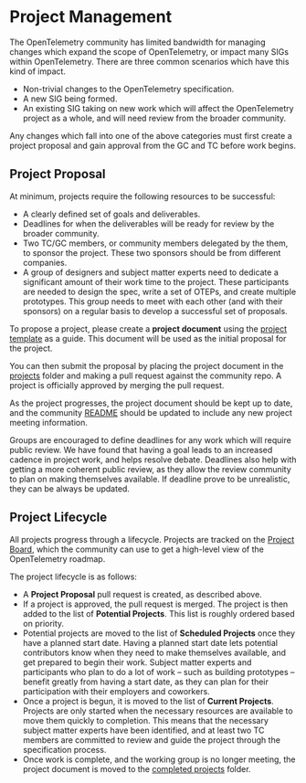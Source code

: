 # Project Management

The OpenTelemetry community has limited bandwidth for managing changes which expand the scope of OpenTelemetry, or impact many SIGs within OpenTelemetry. There are three common scenarios which have this kind of impact.

* Non-trivial changes to the OpenTelemetry specification.
* A new SIG being formed.
* An existing SIG taking on new work which will affect the OpenTelemetry project as a whole, and will need review from the broader community.

Any changes which fall into one of the above categories must first create a project proposal and gain approval from the GC and TC before work begins.

## Project Proposal

At minimum, projects require the following resources to be successful:

* A clearly defined set of goals and deliverables.
* Deadlines for when the deliverables will be ready for review by the broader community.
* Two TC/GC members, or community members delegated by the them, to sponsor the project.
  These two sponsors should be from different companies.
* A group of designers and subject matter experts need to dedicate a significant amount of their work time to the project. These participants are needed to design the spec, write a set of OTEPs, and create multiple prototypes. This group needs to meet with each other (and with their sponsors) on a regular basis to develop a successful set of proposals.

To propose a project, please create a **project document** using the [project template](project-template.md) as a guide. This document will be used as the initial proposal for the project.

You can then submit the proposal by placing the project document in the [projects](projects/) folder and making a pull request against the community repo. A project is officially approved by merging the pull request.

As the project progresses, the project document should be kept up to date, and the community [README](README.md) should be updated to include any new project meeting information.

Groups are encouraged to define deadlines for any work which will require public review. We have found that having a goal leads to an increased cadence in project work, and helps resolve debate. Deadlines also help with getting a more coherent public review, as they allow the review community to plan on making themselves available. If deadline prove to be unrealistic, they can be always be updated.

## Project Lifecycle

All projects progress through a lifecycle. Projects are tracked on the [Project Board](https://github.com/orgs/open-telemetry/projects/29), which the community can use to get a high-level view of the OpenTelemetry roadmap.

The project lifecycle is as follows:

* A **Project Proposal** pull request is created, as described above.
* If a project is approved, the pull request is merged. The project is then added to the list of **Potential Projects**. This list is roughly ordered based on priority.
* Potential projects are moved to the list of **Scheduled Projects** once they have a planned start date. Having a planned start date lets potential contributors know when they need to make themselves available, and get prepared to begin their work. Subject matter experts and participants who plan to do a lot of work – such as building prototypes – benefit greatly from having a start date, as they can plan for their participation with their employers and coworkers.
* Once a project is begun, it is moved to the list of **Current Projects**. Projects are only started when the necessary resources are available to move them quickly to completion. This means that the necessary subject matter experts have been identified, and at least two TC members are committed to review and guide the project through the specification process.
* Once work is complete, and the working group is no longer meeting, the project document is moved to the [completed projects](projects/completed-projects/) folder.
